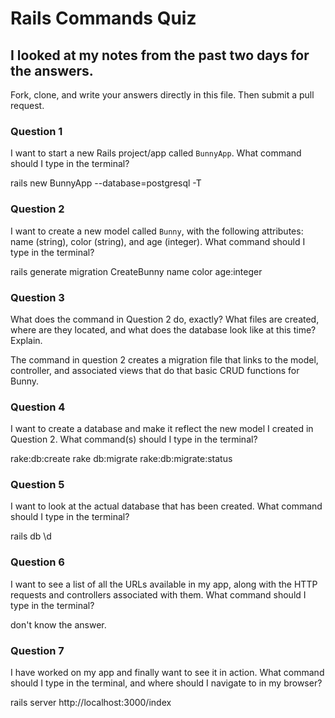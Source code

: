 # Rails Commands Quiz
## I looked at my notes from the past two days for the answers.


Fork, clone, and write your answers directly in this file. Then submit a pull request.

### Question 1

I want to start a new Rails project/app called `BunnyApp`. What command should I type in the terminal?

rails new BunnyApp --database=postgresql -T


### Question 2

I want to create a new model called `Bunny`, with the following attributes: name (string), color (string), and age (integer). What command should I type in the terminal?

rails generate migration CreateBunny name color age:integer


### Question 3

What does the command in Question 2 do, exactly? What files are created, where are they located, and what does the database look like at this time? Explain.

The command in question 2 creates a migration file that links to the model, controller, and associated views that do that basic CRUD functions for Bunny.


### Question 4

I want to create a database and make it reflect the new model I created in Question 2. What command(s) should I type in the terminal?

rake:db:create
rake db:migrate
rake:db:migrate:status



### Question 5

I want to look at the actual database that has been created. What command should I type in the terminal?

rails db
\d




### Question 6

I want to see a list of all the URLs available in my app, along with the HTTP requests and controllers associated with them. What command should I type in the terminal?

don't know the answer.


### Question 7

I have worked on my app and finally want to see it in action. What command should I type in the terminal, and where should I navigate to in my browser?

rails server
http://localhost:3000/index


